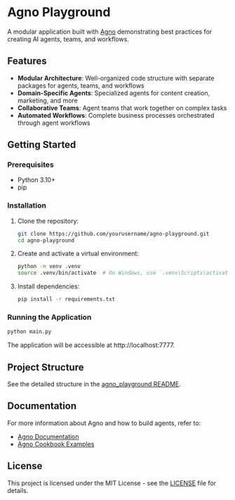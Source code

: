# Agno Playground

A modular application built with [Agno](https://docs.agno.com/) demonstrating best practices for creating AI agents, teams, and workflows.

## Features

- **Modular Architecture**: Well-organized code structure with separate packages for agents, teams, and workflows
- **Domain-Specific Agents**: Specialized agents for content creation, marketing, and more
- **Collaborative Teams**: Agent teams that work together on complex tasks
- **Automated Workflows**: Complete business processes orchestrated through agent workflows

## Getting Started

### Prerequisites

- Python 3.10+
- pip

### Installation

1. Clone the repository:
   ```bash
   git clone https://github.com/yourusername/agno-playground.git
   cd agno-playground
   ```

2. Create and activate a virtual environment:
   ```bash
   python -m venv .venv
   source .venv/bin/activate  # On Windows, use `.venv\Scripts\activate`
   ```

3. Install dependencies:
   ```bash
   pip install -r requirements.txt
   ```

### Running the Application

```bash
python main.py
```

The application will be accessible at http://localhost:7777.

## Project Structure

See the detailed structure in the [agno_playground README](agno_playground/README.md).

## Documentation

For more information about Agno and how to build agents, refer to:
- [Agno Documentation](https://docs.agno.com)
- [Agno Cookbook Examples](https://github.com/agno-agi/agno/tree/main/cookbook)

## License

This project is licensed under the MIT License - see the [LICENSE](LICENSE) file for details.
